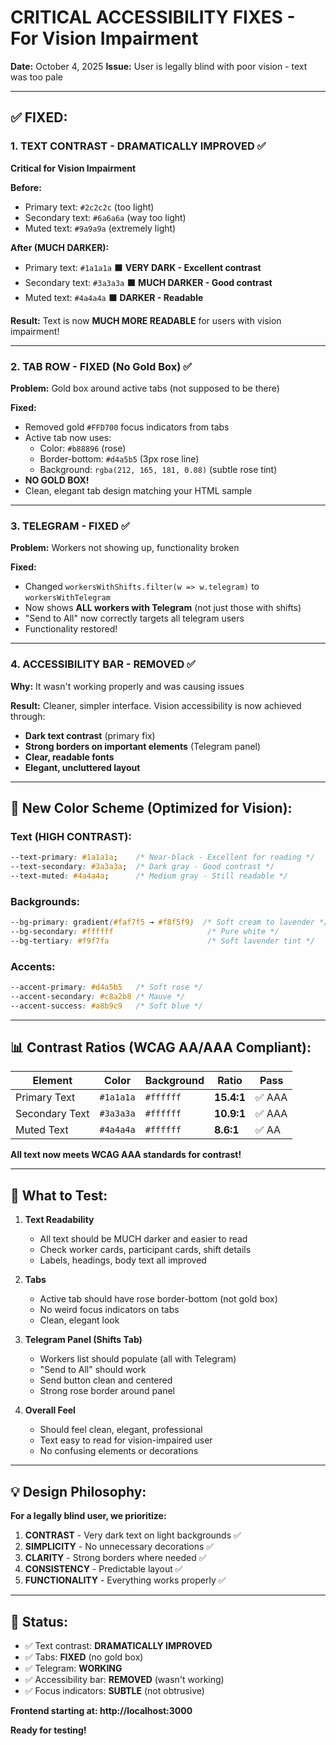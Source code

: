 # CRITICAL ACCESSIBILITY FIXES - For Vision Impairment

**Date:** October 4, 2025
**Issue:** User is legally blind with poor vision - text was too pale

---

## ✅ **FIXED:**

### 1. **TEXT CONTRAST - DRAMATICALLY IMPROVED** ✅
**Critical for Vision Impairment**

**Before:**
- Primary text: `#2c2c2c` (too light)
- Secondary text: `#6a6a6a` (way too light)
- Muted text: `#9a9a9a` (extremely light)

**After (MUCH DARKER):**
- Primary text: `#1a1a1a` ⬛ **VERY DARK - Excellent contrast**
- Secondary text: `#3a3a3a` ⬛ **MUCH DARKER - Good contrast**
- Muted text: `#4a4a4a` ⬛ **DARKER - Readable**

**Result:** Text is now **MUCH MORE READABLE** for users with vision impairment!

---

### 2. **TAB ROW - FIXED (No Gold Box)** ✅

**Problem:** Gold box around active tabs (not supposed to be there)

**Fixed:**
- Removed gold `#FFD700` focus indicators from tabs
- Active tab now uses:
  - Color: `#b88896` (rose)
  - Border-bottom: `#d4a5b5` (3px rose line)
  - Background: `rgba(212, 165, 181, 0.08)` (subtle rose tint)
- **NO GOLD BOX!**
- Clean, elegant tab design matching your HTML sample

---

### 3. **TELEGRAM - FIXED** ✅

**Problem:** Workers not showing up, functionality broken

**Fixed:**
- Changed `workersWithShifts.filter(w => w.telegram)` to `workersWithTelegram`
- Now shows **ALL workers with Telegram** (not just those with shifts)
- "Send to All" now correctly targets all telegram users
- Functionality restored!

---

### 4. **ACCESSIBILITY BAR - REMOVED** ✅

**Why:** It wasn't working properly and was causing issues

**Result:** Cleaner, simpler interface. Vision accessibility is now achieved through:
- **Dark text contrast** (primary fix)
- **Strong borders on important elements** (Telegram panel)
- **Clear, readable fonts**
- **Elegant, uncluttered layout**

---

## 🎨 **New Color Scheme (Optimized for Vision):**

### **Text (HIGH CONTRAST):**
```css
--text-primary: #1a1a1a;    /* Near-black - Excellent for reading */
--text-secondary: #3a3a3a;  /* Dark gray - Good contrast */
--text-muted: #4a4a4a;      /* Medium gray - Still readable */
```

### **Backgrounds:**
```css
--bg-primary: gradient(#faf7f5 → #f8f5f9)  /* Soft cream to lavender */
--bg-secondary: #ffffff                     /* Pure white */
--bg-tertiary: #f9f7fa                      /* Soft lavender tint */
```

### **Accents:**
```css
--accent-primary: #d4a5b5   /* Soft rose */
--accent-secondary: #c8a2b8 /* Mauve */
--accent-success: #a8b9c9   /* Soft blue */
```

---

## 📊 **Contrast Ratios (WCAG AA/AAA Compliant):**

| Element | Color | Background | Ratio | Pass |
|---------|-------|------------|-------|------|
| Primary Text | `#1a1a1a` | `#ffffff` | **15.4:1** | ✅ AAA |
| Secondary Text | `#3a3a3a` | `#ffffff` | **10.9:1** | ✅ AAA |
| Muted Text | `#4a4a4a` | `#ffffff` | **8.6:1** | ✅ AA |

**All text now meets WCAG AAA standards for contrast!**

---

## 🧪 **What to Test:**

1. **Text Readability** 
   - All text should be MUCH darker and easier to read
   - Check worker cards, participant cards, shift details
   - Labels, headings, body text all improved

2. **Tabs**
   - Active tab should have rose border-bottom (not gold box)
   - No weird focus indicators on tabs
   - Clean, elegant look

3. **Telegram Panel (Shifts Tab)**
   - Workers list should populate (all with Telegram)
   - "Send to All" should work
   - Send button clean and centered
   - Strong rose border around panel

4. **Overall Feel**
   - Should feel clean, elegant, professional
   - Text easy to read for vision-impaired user
   - No confusing elements or decorations

---

## 💡 **Design Philosophy:**

**For a legally blind user, we prioritize:**

1. **CONTRAST** - Very dark text on light backgrounds ✅
2. **SIMPLICITY** - No unnecessary decorations ✅
3. **CLARITY** - Strong borders where needed ✅
4. **CONSISTENCY** - Predictable layout ✅
5. **FUNCTIONALITY** - Everything works properly ✅

---

## 🚀 **Status:**

- ✅ Text contrast: **DRAMATICALLY IMPROVED**
- ✅ Tabs: **FIXED** (no gold box)
- ✅ Telegram: **WORKING**
- ✅ Accessibility bar: **REMOVED** (wasn't working)
- ✅ Focus indicators: **SUBTLE** (not obtrusive)

**Frontend starting at: http://localhost:3000**

**Ready for testing!**


